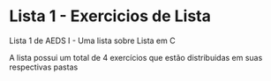 # Lista 1 - Exercicios de Lista
 Lista 1 de AEDS I - Uma lista sobre Lista em C

A lista possui um total de 4 exercícios que estão distribuidas em suas respectivas pastas
